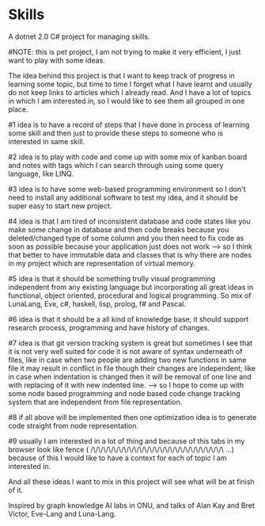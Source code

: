 # Skills
A dotnet 2.0 C# project for managing skills.

#NOTE: this is pet project, I am not trying to make it very efficient, I just want to play with some ideas.

The idea behind this project is that I want to keep track of progress in learning some topic, 
but time to time I forget what I have learnt and usually do not keep links to articles which I already read.
And I have a lot of topics in which I am interested in, so I would like to see them all grouped in one place.

#1 idea is to have a record of steps that I have done in process of learning some skill and then just to provide these steps to someone who is interested in same skill.

#2 idea is to play with code and come up with some mix of kanban board and notes with tags which I can search through using some query language, like LINQ.

#3 idea is to have some web-based programming environment so I don't need to install any additional software to test my idea, and it should be super easy to start new project.

#4 idea is that I am tired of inconsistent database and code states like you make some change in database and then code breaks because you deleted/changed type of some column and you then need to fix code as soon as possible because your application just does not work --> so I think that better to have immutable data and classes that is why there are nodes in my project which are representation of virtual memory.

#5 idea is that it should be something trully visual programming independent from any existing language but incorporating all great ideas in functional, object oriented, procedural and logical programming. So mix of LunaLang, Eve, c#, haskell, lisp, prolog, f# and Pascal.

#6 idea is that it should be a all kind of knowledge base, it should support research process, programming and have history of changes.

#7 idea is that git version tracking system is great but sometimes I see that it is not very well suited for code it is not aware of syntax underneath of files, like in case when two people are adding two new functions in same file it may result in conflict in file though their changes are independent; like in case when indentation is changed then it will be removal of one line and with replacing of it with new indented line. --> so I hope to come up with some node based programming and node based code change tracking system that are independent from file representation.

#8 if all above will be implemented then one optimization idea is to generate code straight from node representation.

#9 usually I am interested in a lot of thing and because of this tabs in my browser look like fence ( /\\/\\/\\/\\/\\/\\/\\/\\/\\/\\/\\/\\/\\/\\/\\/\\/\\/\\/\\/\\/\\/\\/\\/\\/\\/\\ ...)  because of this I would like to have a context for each of topic I am interested in.

And all these ideas I want to mix in this project will see what will be at finish of it.

Inspired by graph knowledge AI labs in ONU, and talks of Alan Kay and Bret Victor, Eve-Lang and Luna-Lang.
